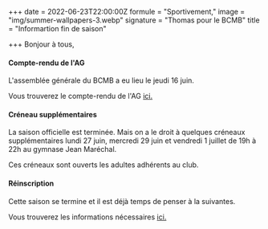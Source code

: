 +++
date = 2022-06-23T22:00:00Z
formule = "Sportivement,"
image = "img/summer-wallpapers-3.webp"
signature = "Thomas pour le BCMB"
title = "Informartion fin de saison"

+++
Bonjour à tous,

#### Compte-rendu de l'AG

L'assemblée générale du BCMB a eu lieu le jeudi 16 juin.

Vous trouverez le compte-rendu de l'AG [ici.](https://bad-montigny.fr/documents_liens/img/pv-ag-bcmb_2021-2022_v2.pdf)

#### Créneau supplémentaires

La saison officielle est terminée. Mais on a le droit à quelques créneaux supplémentaires lundi 27 juin, mercredi 29 juin et vendredi 1 juillet de 19h à 22h au gymnase Jean Maréchal.

Ces créneaux sont ouverts les adultes adhérents au club.

#### Réinscription

Cette saison se termine et il est déjà temps de penser à la suivantes.

Vous trouverez les informations nécessaires [ici.](https://bad-montigny.fr/inscription/)
